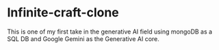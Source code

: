 # Infinite-craft-clone
This is one of my first take in the generative AI field using mongoDB as a SQL DB and Google Gemini as the Generative AI core.
